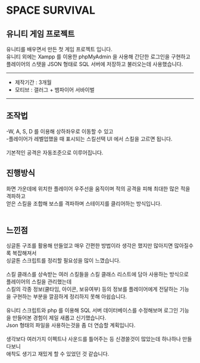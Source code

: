 # SPACE SURVIVAL
## 유니티 게임 프로젝트
유니티를 배우면서 만든 첫 게임 프로젝트 입니다.<br/>
유니티 외에는 Xampp 를 이용한 phpMyAdmin 을 사용해 간단한 로그인을 구현하고<br/>
플레이어의 스탯을 JSON 형태로 SQL 서버에 저장하고 불러오는데 사용했습니다.<br/>

***
- 제작기간 : 3개월
- 모티브 : 갤러그 + 뱀파이어 서바이벌
***

## 조작법
-W, A, S, D 를 이용해 상하좌우로 이동할 수 있고<br/>
-플레이어가 레벨업했을 때 표시되는 스킬선택 UI 에서 스킬을 고르면 됩니다.<br/>
<br/>
기본적인 공격은 자동조준으로 이루어집니다.

## 진행방식
화면 가운데에 위치한 플레이어 우주선을 움직이며 적의 공격을 피해 최대한 많은 적을 격파하고<br/>
얻은 스킬을 조합해 보스를 격파하며 스테이지를 클리어하는 방식입니다.<br/>
<br/>

## 느낀점
싱글톤 구조를 활용해 만들었고 매우 간편한 방법이라 생각은 했지만 많아지면 많아질수록 복잡해져서<br/>
싱글톤 스크립트를 정리할 필요성을 많이 느꼈습니다.<br/>
<br/>
스킬 클래스를 상속받는 여러 스킬들을 스킬 클래스 리스트에 담아 사용하는 방식으로 플레이어의 스킬을 관리했는데<br/>
스킬의 각종 정보(쿨타임, 아이콘, 보유여부) 등의 정보를 플레이어에게 전달하는 기능을 구현하는 부분을 깔끔하게 정리하지 못해 아쉽습니다.<br/>
<br/>
유니티 스크립트와 php 를 이용해 SQL 서버 데이터베이스를 수정해보며 로그인 기능을 만들어본 경험이 제일 새롭고 신기했습니다.<br/>
Json 형태의 파일을 사용하는것을 좀 더 연습할 계획입니다.<br/>
<br/>
생각보다 여러가지 이펙트나 사운드를 틀어주는 등 신경쓸것이 많았는데 하나하나 만들다보니<br/>
애착도 생기고 재밌게 할 수 있었던 것 같습니다.<br/>
<br/>
